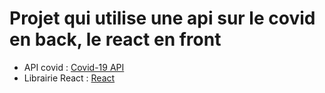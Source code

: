# Projet qui utilise une api sur le covid en back, le react en front

* API covid : [Covid-19 API](https://covid19api.com)
* Librairie React : [React](https://fr.reactjs.org)
